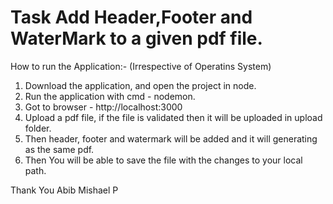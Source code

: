 # Task Add Header,Footer and WaterMark to a given pdf file.

How to run the Application:- (Irrespective of Operatins System)
1. Download the application, and open the project in node.
2. Run the application with cmd - nodemon.
3. Got to browser - http://localhost:3000
4. Upload a pdf file, if the file is validated then it will be uploaded in upload folder.
5. Then header, footer and watermark will be added and it will generating as the same pdf.
6. Then You will be able to save the file with the changes to your local path.


Thank You
Abib Mishael P
